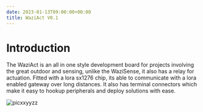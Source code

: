 ```yaml
---
date: 2023-01-13T09:00:00+00:00
title: WaziAct V0.1
---
```


# Introduction
The WaziAct is an all in one style development board for projects involving the great outdoor and sensing, unlike the WaziSense, it also has a relay for actuation. Fitted with a lora sx1276 chip, its able to communicate with a lora enabled gateway over long distances. It also has terminal connectors which make it easy to hookup peripherals and deploy solutions with ease.

![picxxyyzz](img/pic1.png)

